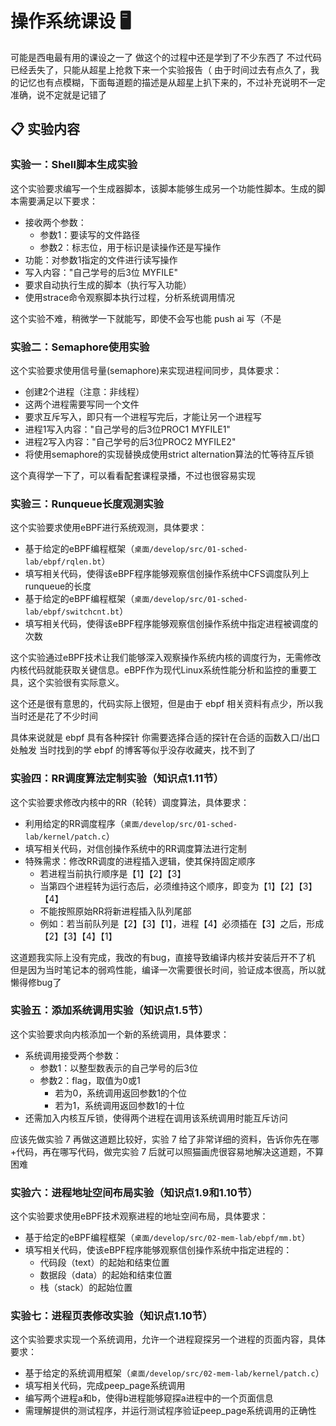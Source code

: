 # 操作系统课设 🖥️

可能是西电最有用的课设之一了
做这个的过程中还是学到了不少东西了
不过代码已经丢失了，只能从超星上抢救下来一个实验报告（
由于时间过去有点久了，我的记忆也有点模糊，下面每道题的描述是从超星上扒下来的，不过补充说明不一定准确，说不定就是记错了

## 📋 实验内容

### 实验一：Shell脚本生成实验

这个实验要求编写一个生成器脚本，该脚本能够生成另一个功能性脚本。生成的脚本需要满足以下要求：

- 接收两个参数：
  - 参数1：要读写的文件路径
  - 参数2：标志位，用于标识是读操作还是写操作
- 功能：对参数1指定的文件进行读写操作
- 写入内容："自己学号的后3位 MYFILE"
- 要求自动执行生成的脚本（执行写入功能）
- 使用strace命令观察脚本执行过程，分析系统调用情况

这个实验不难，稍微学一下就能写，即使不会写也能 push ai 写（不是

### 实验二：Semaphore使用实验

这个实验要求使用信号量(semaphore)来实现进程间同步，具体要求：

- 创建2个进程（注意：非线程）
- 这两个进程需要写同一个文件
- 要求互斥写入，即只有一个进程写完后，才能让另一个进程写
- 进程1写入内容："自己学号的后3位PROC1 MYFILE1"
- 进程2写入内容："自己学号的后3位PROC2 MYFILE2"
- 将使用semaphore的实现替换成使用strict alternation算法的忙等待互斥锁

这个真得学一下了，可以看看配套课程录播，不过也很容易实现

### 实验三：Runqueue长度观测实验

这个实验要求使用eBPF进行系统观测，具体要求：

- 基于给定的eBPF编程框架（`桌面/develop/src/01-sched-lab/ebpf/rqlen.bt`）
- 填写相关代码，使得该eBPF程序能够观察信创操作系统中CFS调度队列上runqueue的长度
- 基于给定的eBPF编程框架（`桌面/develop/src/01-sched-lab/ebpf/switchcnt.bt`）
- 填写相关代码，使得该eBPF程序能够观察信创操作系统中指定进程被调度的次数

这个实验通过eBPF技术让我们能够深入观察操作系统内核的调度行为，无需修改内核代码就能获取关键信息。eBPF作为现代Linux系统性能分析和监控的重要工具，这个实验很有实际意义。

这个还是很有意思的，代码实际上很短，但是由于 ebpf 相关资料有点少，所以我当时还是花了不少时间

具体来说就是 ebpf 具有各种探针
你需要选择合适的探针在合适的函数入口/出口处触发
当时找到的学 ebpf 的博客等似乎没存收藏夹，找不到了

### 实验四：RR调度算法定制实验（知识点1.11节）

这个实验要求修改内核中的RR（轮转）调度算法，具体要求：

- 利用给定的RR调度程序（`桌面/develop/src/01-sched-lab/kernel/patch.c`）
- 填写相关代码，对信创操作系统中的RR调度算法进行定制
- 特殊需求：修改RR调度的进程插入逻辑，使其保持固定顺序
  - 若进程当前执行顺序是【1】【2】【3】
  - 当第四个进程转为运行态后，必须维持这个顺序，即变为【1】【2】【3】【4】
  - 不能按照原始RR将新进程插入队列尾部
  - 例如：若当前队列是【2】【3】【1】，进程【4】必须插在【3】之后，形成【2】【3】【4】【1】

这道题我实际上没有完成，我改的有bug，直接导致编译内核并安装后开不了机
但是因为当时笔记本的弱鸡性能，编译一次需要很长时间，验证成本很高，所以就懒得修bug了

### 实验五：添加系统调用实验（知识点1.5节）

这个实验要求向内核添加一个新的系统调用，具体要求：

- 系统调用接受两个参数：
  - 参数1：以整型数表示的自己学号的后3位
  - 参数2：flag，取值为0或1
    - 若为0，系统调用返回参数1的个位
    - 若为1，系统调用返回参数1的十位
- 还需加入内核互斥锁，使得两个进程在调用该系统调用时能互斥访问

应该先做实验 7 再做这道题比较好，实验 7 给了非常详细的资料，告诉你先在哪+代码，再在哪写代码，做完实验 7 后就可以照猫画虎很容易地解决这道题，不算困难

### 实验六：进程地址空间布局实验（知识点1.9和1.10节）

这个实验要求使用eBPF技术观察进程的地址空间布局，具体要求：

- 基于给定的eBPF编程框架（`桌面/develop/src/02-mem-lab/ebpf/mm.bt`）
- 填写相关代码，使该eBPF程序能够观察信创操作系统中指定进程的：
  - 代码段（text）的起始和结束位置
  - 数据段（data）的起始和结束位置
  - 栈（stack）的起始位置

### 实验七：进程页表修改实验（知识点1.10节）

这个实验要求实现一个系统调用，允许一个进程窥探另一个进程的页面内容，具体要求：

- 基于给定的系统调用框架（`桌面/develop/src/02-mem-lab/kernel/patch.c`）
- 填写相关代码，完成peep_page系统调用
- 编写两个进程a和b，使得b进程能够窥探a进程中的一个页面信息
- 需理解提供的测试程序，并运行测试程序验证peep_page系统调用的正确性